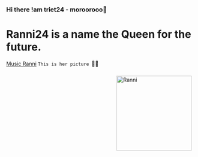 ### Hi there !am triet24 - moroorooo👋
# Ranni24 is a name the Queen for the future.
[Music Ranni](https://soundcloud.com/minh-tri-t-nguy-n-174609835/sets/loved)
```This is her picture ```💞😱
<div style="float: right; margin: 10px;">
  <img src="https://imgur.com/yKVP66Q.jpg" alt="Ranni" width="200"/>
</div>
